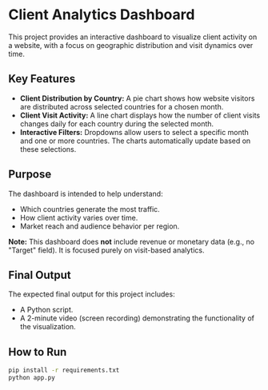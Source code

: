 # Client Analytics Dashboard

This project provides an interactive dashboard to visualize client activity on a website, with a focus on geographic distribution and visit dynamics over time.

##  Key Features

- **Client Distribution by Country:** A pie chart shows how website visitors are distributed across selected countries for a chosen month.
- **Client Visit Activity:** A line chart displays how the number of client visits changes daily for each country during the selected month.
- **Interactive Filters:** Dropdowns allow users to select a specific month and one or more countries. The charts automatically update based on these selections.

##  Purpose

The dashboard is intended to help understand:
- Which countries generate the most traffic.
- How client activity varies over time.
- Market reach and audience behavior per region.

 **Note:** This dashboard does **not** include revenue or monetary data (e.g., no "Target" field). It is focused purely on visit-based analytics.

## Final Output

The expected final output for this project includes:

* A Python script.
* A 2-minute video (screen recording) demonstrating the functionality of the visualization.

## How to Run

```bash
pip install -r requirements.txt
python app.py
